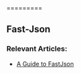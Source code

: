 =========

## Fast-Json

### Relevant Articles: 
- [A Guide to FastJson](http://www.baeldung.com/????????)
